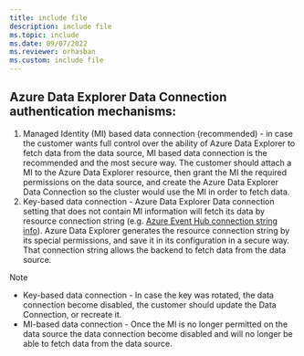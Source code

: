 ```yaml
---
title: include file
description: include file
ms.topic: include
ms.date: 09/07/2022
ms.reviewer: orhasban
ms.custom: include file
---
```

## Azure Data Explorer Data Connection authentication mechanisms:
1. Managed Identity (MI) based data connection (recommended) - in case the customer wants full control over the ability of Azure Data Explorer to fetch data from the data source, MI based data connection is the recommended and the most secure way. The customer should attach a MI to the Azure Data Explorer resource, then grant the MI the required permissions on the data source, and create the Azure Data Explorer Data Connection so the cluster would use the MI in order to fetch data. 
1. Key-based data connection - Azure Data Explorer Data connection setting that does not contain MI information will fetch its data by resource connection string (e.g. [Azure Event Hub connection string info](/azure/event-hubs/event-hubs-get-connection-string)). Azure Data Explorer generates the resource connection string by its special permissions, and save it in its configuration in a secure way. That connection string allows the backend to fetch data from the data source. 

> [!NOTE]
>
> * Key-based data connection - In case the key was rotated, the data connection become disabled, the customer should update the Data Connection, or recreate it.
> * MI-based data connection - Once the MI is no longer permitted on the data source the data connection become disabled and will no longer be able to fetch data from the data source.


